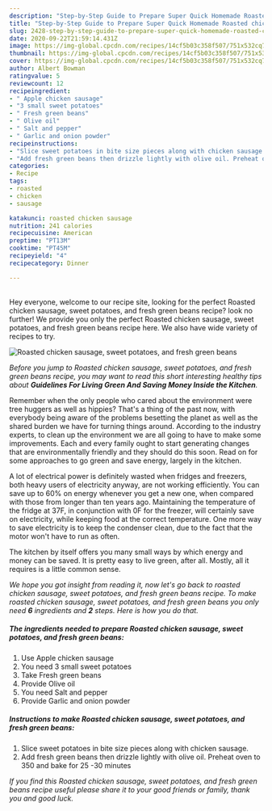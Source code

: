 ```yaml
---
description: "Step-by-Step Guide to Prepare Super Quick Homemade Roasted chicken sausage, sweet potatoes, and fresh green beans"
title: "Step-by-Step Guide to Prepare Super Quick Homemade Roasted chicken sausage, sweet potatoes, and fresh green beans"
slug: 2428-step-by-step-guide-to-prepare-super-quick-homemade-roasted-chicken-sausage-sweet-potatoes-and-fresh-green-beans
date: 2020-09-22T21:59:14.431Z
image: https://img-global.cpcdn.com/recipes/14cf5b03c358f507/751x532cq70/roasted-chicken-sausage-sweet-potatoes-and-fresh-green-beans-recipe-main-photo.jpg
thumbnail: https://img-global.cpcdn.com/recipes/14cf5b03c358f507/751x532cq70/roasted-chicken-sausage-sweet-potatoes-and-fresh-green-beans-recipe-main-photo.jpg
cover: https://img-global.cpcdn.com/recipes/14cf5b03c358f507/751x532cq70/roasted-chicken-sausage-sweet-potatoes-and-fresh-green-beans-recipe-main-photo.jpg
author: Albert Bowman
ratingvalue: 5
reviewcount: 12
recipeingredient:
- " Apple chicken sausage"
- "3 small sweet potatoes"
- " Fresh green beans"
- " Olive oil"
- " Salt and pepper"
- " Garlic and onion powder"
recipeinstructions:
- "Slice sweet potatoes in bite size pieces along with chicken sausage."
- "Add fresh green beans then drizzle lightly with olive oil. Preheat oven to 350 and bake for 25 -30 minutes"
categories:
- Recipe
tags:
- roasted
- chicken
- sausage

katakunci: roasted chicken sausage 
nutrition: 241 calories
recipecuisine: American
preptime: "PT13M"
cooktime: "PT45M"
recipeyield: "4"
recipecategory: Dinner

---
```

<br>
Hey everyone, welcome to our recipe site, looking for the perfect Roasted chicken sausage, sweet potatoes, and fresh green beans recipe? look no further! We provide you only the perfect Roasted chicken sausage, sweet potatoes, and fresh green beans recipe here. We also have wide variety of recipes to try.
<br>


![Roasted chicken sausage, sweet potatoes, and fresh green beans](https://img-global.cpcdn.com/recipes/14cf5b03c358f507/751x532cq70/roasted-chicken-sausage-sweet-potatoes-and-fresh-green-beans-recipe-main-photo.jpg)

<i>Before you jump to Roasted chicken sausage, sweet potatoes, and fresh green beans recipe, you may want to read this short interesting healthy tips about 
<strong>Guidelines For Living Green And Saving Money Inside the Kitchen</strong>.</i>
</br>

Remember when the only people who cared about the environment were tree huggers as well as hippies? That's a thing of the past now, with everybody being aware of the problems besetting the planet as well as the shared burden we have for turning things around. According to the industry experts, to clean up the environment we are all going to have to make some improvements. Each and every family ought to start generating changes that are environmentally friendly and they should do this soon. Read on for some approaches to go green and save energy, largely in the kitchen.

A lot of electrical power is definitely wasted when fridges and freezers, both heavy users of electricity anyway, are not working efficiently. You can save up to 60% on energy whenever you get a new one, when compared with those from longer than ten years ago. Maintaining the temperature of the fridge at 37F, in conjunction with 0F for the freezer, will certainly save on electricity, while keeping food at the correct temperature. One more way to save electricity is to keep the condenser clean, due to the fact that the motor won't have to run as often.

The kitchen by itself offers you many small ways by which energy and money can be saved. It is pretty easy to live green, after all. Mostly, all it requires is a little common sense.


<i>We hope you got insight from reading it, now let's go back to roasted chicken sausage, sweet potatoes, and fresh green beans recipe. To make roasted chicken sausage, sweet potatoes, and fresh green beans you only need <strong>6</strong> ingredients and <strong>2</strong> steps. Here is how you do that.
</i>

##### The ingredients needed to prepare Roasted chicken sausage, sweet potatoes, and fresh green beans:

1. Use  Apple chicken sausage
1. You need 3 small sweet potatoes
1. Take  Fresh green beans
1. Provide  Olive oil
1. You need  Salt and pepper
1. Provide  Garlic and onion powder


##### Instructions to make Roasted chicken sausage, sweet potatoes, and fresh green beans:

1. Slice sweet potatoes in bite size pieces along with chicken sausage.
1. Add fresh green beans then drizzle lightly with olive oil. Preheat oven to 350 and bake for 25 -30 minutes


<i>If you find this Roasted chicken sausage, sweet potatoes, and fresh green beans recipe useful please share it to your good friends or family, thank you and good luck.</i>
